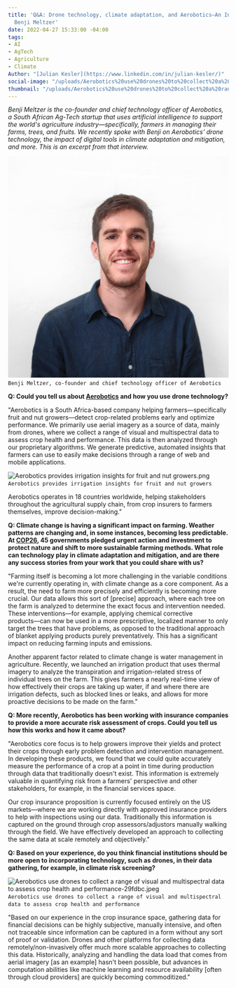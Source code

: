 ```yaml
---
title: 'Q&A: Drone technology, climate adaptation, and Aerobotics—An Interview with
  Benji Meltzer'
date: 2022-04-27 15:33:00 -04:00
tags:
- AI
- AgTech
- Agriculture
- Climate
Author: "[Julian Kesler](https://www.linkedin.com/in/julian-kesler/)"
social-image: "/uploads/Aerobotics%20use%20drones%20to%20collect%20a%20range%20of%20visual%20and%20multispectral%20data%20to%20assess%20crop%20health%20and%20performance-29fdbc.jpeg"
thumbnail: "/uploads/Aerobotics%20use%20drones%20to%20collect%20a%20range%20of%20visual%20and%20multispectral%20data%20to%20assess%20crop%20health%20and%20performance-29fdbc.jpeg"
---
```


*Benji Meltzer is the co-founder and chief technology officer of Aerobotics, a South African Ag-Tech startup that uses artificial intelligence to support the world's agriculture industry—specifically, farmers in managing their farms, trees, and fruits. We recently spoke with Benji on Aerobotics' drone technology, the impact of digital tools in climate adaptation and mitigation, and more. This is an excerpt from that interview.*

![Benji Meltzer, Co-Founder and CTO of Aerobotics.jpg](/uploads/Benji%20Meltzer,%20Co-Founder%20and%20CTO%20of%20Aerobotics.jpg)`Benji Meltzer, co-founder and chief technology officer of Aerobotics`

<!--more--> 

**Q: Could you tell us about [Aerobotics](https://www.aerobotics.com/) and how you use drone technology?**

"Aerobotics is a South Africa-based company helping farmers—specifically fruit and nut growers—detect crop-related problems early and optimize performance. We primarily use aerial imagery as a source of data, mainly from drones, where we collect a range of visual and multispectral data to assess crop health and performance. This data is then analyzed through our proprietary algorithms. We generate predictive, automated insights that farmers can use to easily make decisions through a range of web and mobile applications.

![Aerobotics provides irrigation insights for fruit and nut growers.png](/uploads/Aerobotics%20provides%20irrigation%20insights%20for%20fruit%20and%20nut%20growers.png)`Aerobotics provides irrigation insights for fruit and nut growers`

Aerobotics operates in 18 countries worldwide, helping stakeholders throughout the agricultural supply chain, from crop insurers to farmers themselves, improve decision-making."
 
**Q: Climate change is having a significant impact on farming. Weather patterns are changing and, in some instances, becoming less predictable. At [COP26](https://nam11.safelinks.protection.outlook.com/?url=https%3A%2F%2Fukcop26.org%2Fnations-and-businesses-commit-to-create-sustainable-agriculture-and-land-use%2F&data=04%7C01%7CJulian_Kesler%40dai.com%7Cd99e8ae334b5497a2a5008da18b18dc9%7C7107113de20b4c20a4ce553cabbf686d%7C1%7C0%7C637849449584769339%7CUnknown%7CTWFpbGZsb3d8eyJWIjoiMC4wLjAwMDAiLCJQIjoiV2luMzIiLCJBTiI6Ik1haWwiLCJXVCI6Mn0%3D%7C3000&sdata=fbg20vL24iJKzrHE%2BpeMRG%2BY%2BoqS6Ki55sFzsLoL2vg%3D&reserved=0), 45 governments pledged urgent action and investment to protect nature and shift to more sustainable farming methods. What role can technology play in climate adaptation and mitigation, and are there any success stories from your work that you could share with us?**

"Farming itself is becoming a lot more challenging in the variable conditions we're currently operating in, with climate change as a core component. As a result, the need to farm more precisely and efficiently is becoming more crucial. Our data allows this sort of [precise] approach, where each tree on the farm is analyzed to determine the exact focus and intervention needed. These interventions―for example, applying chemical corrective products―can now be used in a more prescriptive, localized manner to only target the trees that have problems, as opposed to the traditional approach of blanket applying products purely preventatively. This has a significant impact on reducing farming inputs and emissions.
 
Another apparent factor related to climate change is water management in agriculture. Recently, we launched an irrigation product that uses thermal imagery to analyze the transpiration and irrigation-related stress of individual trees on the farm. This gives farmers a nearly real-time view of how effectively their crops are taking up water, if and where there are irrigation defects, such as blocked lines or leaks, and allows for more proactive decisions to be made on the farm."
 
**Q: More recently, Aerobotics has been working with insurance companies to provide a more accurate risk assessment of crops. Could you tell us how this works and how it came about?**

"Aerobotics core focus is to help growers improve their yields and protect their crops through early problem detection and intervention management. In developing these products, we found that we could quite accurately measure the performance of a crop at a point in time during production through data that traditionally doesn't exist. This information is extremely valuable in quantifying risk from a farmers' perspective and other stakeholders, for example, in the financial services space. 
 
Our crop insurance proposition is currently focused entirely on the US markets―where we are working directly with approved insurance providers to help with inspections using our data. Traditionally this information is captured on the ground through crop assessors/adjustors manually walking through the field. We have effectively developed an approach to collecting the same data at scale remotely and objectively."
 
**Q: Based on your experience, do you think financial institutions should be more open to incorporating technology, such as drones, in their data gathering, for example, in climate risk screening?**

![Aerobotics use drones to collect a range of visual and multispectral data to assess crop health and performance-29fdbc.jpeg](/uploads/Aerobotics%20use%20drones%20to%20collect%20a%20range%20of%20visual%20and%20multispectral%20data%20to%20assess%20crop%20health%20and%20performance-29fdbc.jpeg)`Aerobotics use drones to collect a range of visual and multispectral data to assess crop health and performance`

"Based on our experience in the crop insurance space, gathering data for financial decisions can be highly subjective, manually intensive, and often not traceable since information can be captured in a form without any sort of proof or validation. Drones and other platforms for collecting data remotely/non-invasively offer much more scalable approaches to collecting this data. Historically, analyzing and handling the data load that comes from aerial imagery [as an example] hasn't been possible, but advances in computation abilities like machine learning and resource availability [often through cloud providers] are quickly becoming commoditized." 